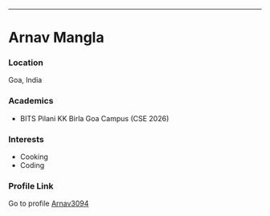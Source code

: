 ---
# Arnav Mangla

### Location
Goa, India

### Academics
- BITS Pilani KK Birla Goa Campus (CSE 2026)

### Interests
- Cooking
- Coding

### Profile Link

Go to profile [Arnav3094](https://github.com/Arnav3094/)